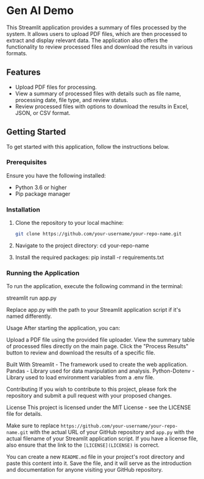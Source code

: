 # Gen AI Demo

This Streamlit application provides a summary of files processed by the system. It allows users to upload PDF files, which are then processed to extract and display relevant data. The application also offers the functionality to review processed files and download the results in various formats.

## Features

- Upload PDF files for processing.
- View a summary of processed files with details such as file name, processing date, file type, and review status.
- Review processed files with options to download the results in Excel, JSON, or CSV format.

## Getting Started

To get started with this application, follow the instructions below.

### Prerequisites

Ensure you have the following installed:

- Python 3.6 or higher
- Pip package manager

### Installation

1. Clone the repository to your local machine:
   ```bash
   git clone https://github.com/your-username/your-repo-name.git
   ```
2. Navigate to the project directory:
   cd your-repo-name

3. Install the required packages:
   pip install -r requirements.txt

### Running the Application

To run the application, execute the following command in the terminal:

streamlit run app.py

Replace app.py with the path to your Streamlit application script if it's named differently.

Usage
After starting the application, you can:

Upload a PDF file using the provided file uploader.
View the summary table of processed files directly on the main page.
Click the "Process Results" button to review and download the results of a specific file.

Built With
Streamlit - The framework used to create the web application.
Pandas - Library used for data manipulation and analysis.
Python-Dotenv - Library used to load environment variables from a .env file.

Contributing
If you wish to contribute to this project, please fork the repository and submit a pull request with your proposed changes.

License
This project is licensed under the MIT License - see the LICENSE file for details.


Make sure to replace `https://github.com/your-username/your-repo-name.git` with the actual URL of your GitHub repository and `app.py` with the actual filename of your Streamlit application script. If you have a license file, also ensure that the link to the `[LICENSE](LICENSE)` is correct.

You can create a new `README.md` file in your project's root directory and paste this content into it. Save the file, and it will serve as the introduction and documentation for anyone visiting your GitHub repository.
